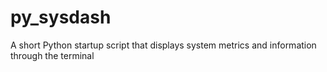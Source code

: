 # py_sysdash
A short Python startup script that displays system metrics and information through the terminal
